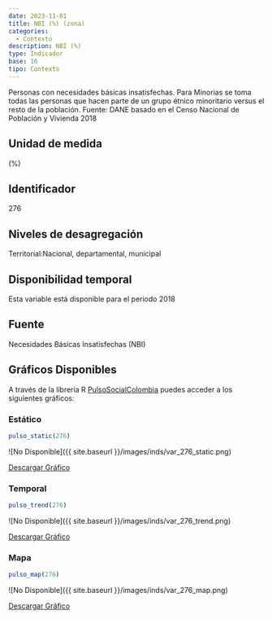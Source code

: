 ```yaml
---
date: 2023-11-01
title: NBI (%) (zona)
categories:
  - Contexto
description: NBI (%)
type: Indicador
base: 16
tipo: Contexto
--- 
```


Personas con necesidades básicas insatisfechas. Para Minorias se toma todas las personas que hacen parte de un grupo étnico minoritario versus el resto de la población.
Fuente: DANE basado en el Censo Nacional de Población y Vivienda 2018

## Unidad de medida
(%)

## Identificador
276

## Niveles de desagregación
Territorial:Nacional, departamental, municipal

## Disponibilidad temporal
Esta variable está disponible para el periodo 2018

## Fuente
Necesidades Básicas Insatisfechas (NBI)

## Gráficos Disponibles

A través de la libreria R [PulsoSocialColombia](https://github.com/pulsosocialcolombia/PulsoSocialColombia) puedes acceder a los siguientes gráficos:

### Estático

``` R
pulso_static(276)
```

![No Disponible]({{ site.baseurl }}/images/inds/var_276_static.png)

<a href='{{ site.baseurl }}/images/inds/var_276_static.png'>Descargar Gráfico</a>

### Temporal

``` R
pulso_trend(276)
```

![No Disponible]({{ site.baseurl }}/images/inds/var_276_trend.png)

<a href='{{ site.baseurl }}/images/inds/var_276_trend.png'>Descargar Gráfico</a>

### Mapa

``` R
pulso_map(276)
```

![No Disponible]({{ site.baseurl }}/images/inds/var_276_map.png)

<a href='{{ site.baseurl }}/images/inds/var_276_map.png'>Descargar Gráfico</a>
